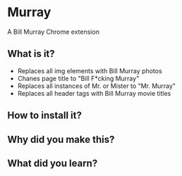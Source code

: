 # Murray
A Bill Murray Chrome extension

## What is it?
- Replaces all img elements with Bill Murray photos
- Chanes page title to "Bill F\*cking Murray"
- Replaces all instances of Mr. or Mister to "Mr. Murray"
- Replaces all header tags with Bill Murray movie titles


## How to install it?

## Why did you make this?

## What did you learn?
